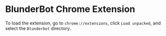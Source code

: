 # BlunderBot Chrome Extension

To load the extension, go to ```chrome://extensions```, click ```Load unpacked```, and select the `Blunderbot` directory. 